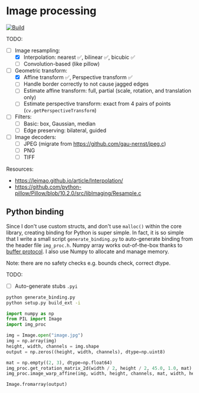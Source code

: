 # Image processing

[![Build](https://github.com/gau-nernst/img-proc/actions/workflows/build.yaml/badge.svg)](https://github.com/gau-nernst/img-proc/actions/workflows/build.yaml)

TODO:

- [ ] Image resampling:
    - [x] Interpolation: nearest ✅, bilinear ✅, bicubic ✅
    - [ ] Convolution-based (like pillow)
- [ ] Geometric transform:
    - [x] Affine transform ✅, Perspective transform ✅
    - [ ] Handle border correctly to not cause jagged edges
    - [ ] Estimate affine transform: full, partial (scale, rotation, and translation only)
    - [ ] Estimate perspective transform: exact from 4 pairs of points (`cv.getPerspectiveTransform`)
- [ ] Filters:
    - [ ] Basic: box, Gaussian, median
    - [ ] Edge preserving: bilateral, guided
- [ ] Image decoders:
    - [ ] JPEG (migrate from https://github.com/gau-nernst/jpeg.c)
    - [ ] PNG
    - [ ] TIFF

Resources:

- https://leimao.github.io/article/Interpolation/
- https://github.com/python-pillow/Pillow/blob/10.2.0/src/libImaging/Resample.c

## Python binding

Since I don't use custom structs, and don't use `malloc()` within the core library, creating binding for Python is super simple. In fact, it is so simple that I write a small script `generate_binding.py` to auto-generate binding from the header file `img_proc.h`. Numpy array works out-of-the-box thanks to [buffer protocol](https://docs.python.org/3/c-api/buffer.html). I also use Numpy to allocate and manage memory.

Note: there are no safety checks e.g. bounds check, correct dtype.

TODO:

- [ ] Auto-generate stubs `.pyi`

```bash
python generate_binding.py
python setup.py build_ext -i
```

```python
import numpy as np
from PIL import Image
import img_proc

img = Image.open("image.jpg")
img = np.array(img)
height, width, channels = img.shape
output = np.zeros((height, width, channels), dtype=np.uint8)

mat = np.empty((2, 3), dtype=np.float64)
img_proc.get_rotation_matrix_2d(width / 2, height / 2, 45.0, 1.0, mat)
img_proc.image_warp_affine(img, width, height, channels, mat, width, height, 2, output)

Image.fromarray(output)
```

